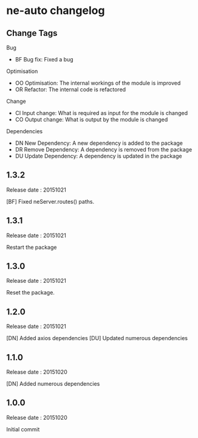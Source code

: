 # ne-auto changelog

## Change Tags

Bug
- BF Bug fix: Fixed a bug

Optimisation
- OO Optimisation: The internal workings of the module is improved 
- OR Refactor: The internal code is refactored

Change
- CI Input change: What is required as input for the module is changed
- CO Output change: What is output by the module is changed

Dependencies
- DN New Dependency: A new dependency is added to the package
- DR Remove Dependency: A  dependency is removed from the package
- DU Update Dependency: A dependency is updated in the package




## 1.3.2

Release date : 20151021

[BF]
Fixed neServer.routes() paths.


## 1.3.1

Release date : 20151021

Restart the package



## 1.3.0

Release date : 20151021

Reset the package.


## 1.2.0

Release date : 20151021

[DN] 
Added axios dependencies
[DU]
Updated numerous dependencies


## 1.1.0

Release date : 20151020

[DN]
Added numerous dependencies


## 1.0.0

Release date : 20151020

Initial commit

